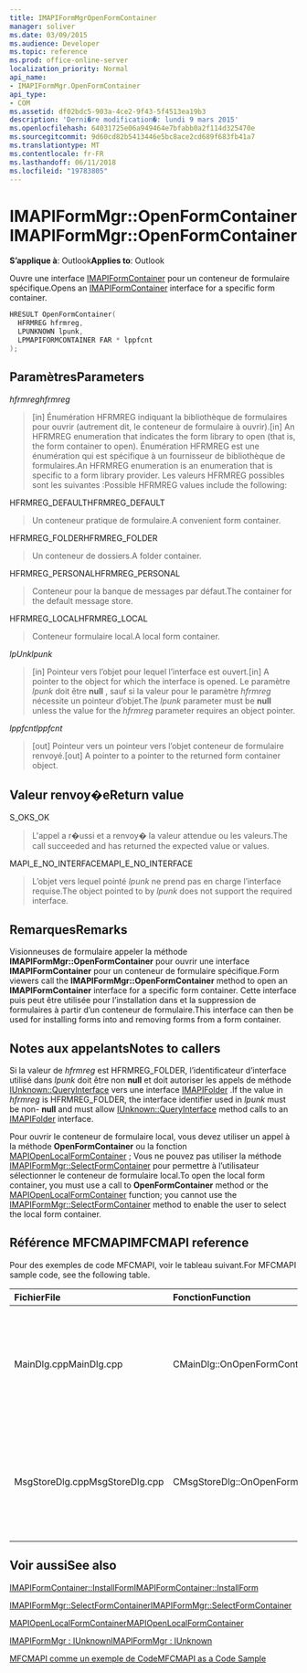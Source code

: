 ```yaml
---
title: IMAPIFormMgrOpenFormContainer
manager: soliver
ms.date: 03/09/2015
ms.audience: Developer
ms.topic: reference
ms.prod: office-online-server
localization_priority: Normal
api_name:
- IMAPIFormMgr.OpenFormContainer
api_type:
- COM
ms.assetid: df02bdc5-903a-4ce2-9f43-5f4513ea19b3
description: 'Derni�re modification�: lundi 9 mars 2015'
ms.openlocfilehash: 64031725e06a949464e7bfabb0a2f114d325470e
ms.sourcegitcommit: 9d60cd82b5413446e5bc8ace2cd689f683fb41a7
ms.translationtype: MT
ms.contentlocale: fr-FR
ms.lasthandoff: 06/11/2018
ms.locfileid: "19783805"
---
```

# <a name="imapiformmgropenformcontainer"></a><span data-ttu-id="6fe3e-103">IMAPIFormMgr::OpenFormContainer</span><span class="sxs-lookup"><span data-stu-id="6fe3e-103">IMAPIFormMgr::OpenFormContainer</span></span>

  
  
<span data-ttu-id="6fe3e-104">**S’applique à**: Outlook</span><span class="sxs-lookup"><span data-stu-id="6fe3e-104">**Applies to**: Outlook</span></span> 
  
<span data-ttu-id="6fe3e-105">Ouvre une interface [IMAPIFormContainer](imapiformcontaineriunknown.md) pour un conteneur de formulaire spécifique.</span><span class="sxs-lookup"><span data-stu-id="6fe3e-105">Opens an [IMAPIFormContainer](imapiformcontaineriunknown.md) interface for a specific form container.</span></span> 
  
```cpp
HRESULT OpenFormContainer(
  HFRMREG hfrmreg,
  LPUNKNOWN lpunk,
  LPMAPIFORMCONTAINER FAR * lppfcnt
);
```

## <a name="parameters"></a><span data-ttu-id="6fe3e-106">Paramètres</span><span class="sxs-lookup"><span data-stu-id="6fe3e-106">Parameters</span></span>

 <span data-ttu-id="6fe3e-107">_hfrmreg_</span><span class="sxs-lookup"><span data-stu-id="6fe3e-107">_hfrmreg_</span></span>
  
> <span data-ttu-id="6fe3e-108">[in] Énumération HFRMREG indiquant la bibliothèque de formulaires pour ouvrir (autrement dit, le conteneur de formulaire à ouvrir).</span><span class="sxs-lookup"><span data-stu-id="6fe3e-108">[in] An HFRMREG enumeration that indicates the form library to open (that is, the form container to open).</span></span> <span data-ttu-id="6fe3e-109">Énumération HFRMREG est une énumération qui est spécifique à un fournisseur de bibliothèque de formulaires.</span><span class="sxs-lookup"><span data-stu-id="6fe3e-109">An HFRMREG enumeration is an enumeration that is specific to a form library provider.</span></span> <span data-ttu-id="6fe3e-110">Les valeurs HFRMREG possibles sont les suivantes :</span><span class="sxs-lookup"><span data-stu-id="6fe3e-110">Possible HFRMREG values include the following:</span></span>
    
<span data-ttu-id="6fe3e-111">HFRMREG_DEFAULT</span><span class="sxs-lookup"><span data-stu-id="6fe3e-111">HFRMREG_DEFAULT</span></span> 
  
> <span data-ttu-id="6fe3e-112">Un conteneur pratique de formulaire.</span><span class="sxs-lookup"><span data-stu-id="6fe3e-112">A convenient form container.</span></span>
    
<span data-ttu-id="6fe3e-113">HFRMREG_FOLDER</span><span class="sxs-lookup"><span data-stu-id="6fe3e-113">HFRMREG_FOLDER</span></span> 
  
> <span data-ttu-id="6fe3e-114">Un conteneur de dossiers.</span><span class="sxs-lookup"><span data-stu-id="6fe3e-114">A folder container.</span></span> 
    
<span data-ttu-id="6fe3e-115">HFRMREG_PERSONAL</span><span class="sxs-lookup"><span data-stu-id="6fe3e-115">HFRMREG_PERSONAL</span></span> 
  
> <span data-ttu-id="6fe3e-116">Conteneur pour la banque de messages par défaut.</span><span class="sxs-lookup"><span data-stu-id="6fe3e-116">The container for the default message store.</span></span> 
    
<span data-ttu-id="6fe3e-117">HFRMREG_LOCAL</span><span class="sxs-lookup"><span data-stu-id="6fe3e-117">HFRMREG_LOCAL</span></span> 
  
> <span data-ttu-id="6fe3e-118">Conteneur formulaire local.</span><span class="sxs-lookup"><span data-stu-id="6fe3e-118">A local form container.</span></span> 
    
 <span data-ttu-id="6fe3e-119">_lpUnk_</span><span class="sxs-lookup"><span data-stu-id="6fe3e-119">_lpunk_</span></span>
  
> <span data-ttu-id="6fe3e-120">[in] Pointeur vers l’objet pour lequel l’interface est ouvert.</span><span class="sxs-lookup"><span data-stu-id="6fe3e-120">[in] A pointer to the object for which the interface is opened.</span></span> <span data-ttu-id="6fe3e-121">Le paramètre _lpunk_ doit être **null** , sauf si la valeur pour le paramètre _hfrmreg_ nécessite un pointeur d’objet.</span><span class="sxs-lookup"><span data-stu-id="6fe3e-121">The  _lpunk_ parameter must be **null** unless the value for the  _hfrmreg_ parameter requires an object pointer.</span></span> 
    
 <span data-ttu-id="6fe3e-122">_lppfcnt_</span><span class="sxs-lookup"><span data-stu-id="6fe3e-122">_lppfcnt_</span></span>
  
> <span data-ttu-id="6fe3e-123">[out] Pointeur vers un pointeur vers l’objet conteneur de formulaire renvoyé.</span><span class="sxs-lookup"><span data-stu-id="6fe3e-123">[out] A pointer to a pointer to the returned form container object.</span></span>
    
## <a name="return-value"></a><span data-ttu-id="6fe3e-124">Valeur renvoy�e</span><span class="sxs-lookup"><span data-stu-id="6fe3e-124">Return value</span></span>

<span data-ttu-id="6fe3e-125">S_OK</span><span class="sxs-lookup"><span data-stu-id="6fe3e-125">S_OK</span></span> 
  
> <span data-ttu-id="6fe3e-126">L'appel a r�ussi et a renvoy� la valeur attendue ou les valeurs.</span><span class="sxs-lookup"><span data-stu-id="6fe3e-126">The call succeeded and has returned the expected value or values.</span></span>
    
<span data-ttu-id="6fe3e-127">MAPI_E_NO_INTERFACE</span><span class="sxs-lookup"><span data-stu-id="6fe3e-127">MAPI_E_NO_INTERFACE</span></span> 
  
> <span data-ttu-id="6fe3e-128">L’objet vers lequel pointé _lpunk_ ne prend pas en charge l’interface requise.</span><span class="sxs-lookup"><span data-stu-id="6fe3e-128">The object pointed to by  _lpunk_ does not support the required interface.</span></span> 
    
## <a name="remarks"></a><span data-ttu-id="6fe3e-129">Remarques</span><span class="sxs-lookup"><span data-stu-id="6fe3e-129">Remarks</span></span>

<span data-ttu-id="6fe3e-130">Visionneuses de formulaire appeler la méthode **IMAPIFormMgr::OpenFormContainer** pour ouvrir une interface **IMAPIFormContainer** pour un conteneur de formulaire spécifique.</span><span class="sxs-lookup"><span data-stu-id="6fe3e-130">Form viewers call the **IMAPIFormMgr::OpenFormContainer** method to open an **IMAPIFormContainer** interface for a specific form container.</span></span> <span data-ttu-id="6fe3e-131">Cette interface puis peut être utilisée pour l’installation dans et la suppression de formulaires à partir d’un conteneur de formulaire.</span><span class="sxs-lookup"><span data-stu-id="6fe3e-131">This interface can then be used for installing forms into and removing forms from a form container.</span></span> 
  
## <a name="notes-to-callers"></a><span data-ttu-id="6fe3e-132">Notes aux appelants</span><span class="sxs-lookup"><span data-stu-id="6fe3e-132">Notes to callers</span></span>

<span data-ttu-id="6fe3e-133">Si la valeur de _hfrmreg_ est HFRMREG_FOLDER, l’identificateur d’interface utilisé dans _lpunk_ doit être non **null** et doit autoriser les appels de méthode [IUnknown::QueryInterface](http://msdn.microsoft.com/en-us/library/ms682521%28v=VS.85%29.aspx) vers une interface [IMAPIFolder](imapifolderimapicontainer.md) .</span><span class="sxs-lookup"><span data-stu-id="6fe3e-133">If the value in  _hfrmreg_ is HFRMREG_FOLDER, the interface identifier used in  _lpunk_ must be non- **null** and must allow [IUnknown::QueryInterface](http://msdn.microsoft.com/en-us/library/ms682521%28v=VS.85%29.aspx) method calls to an [IMAPIFolder](imapifolderimapicontainer.md) interface.</span></span> 
  
<span data-ttu-id="6fe3e-134">Pour ouvrir le conteneur de formulaire local, vous devez utiliser un appel à la méthode **OpenFormContainer** ou la fonction [MAPIOpenLocalFormContainer](mapiopenlocalformcontainer.md) ; Vous ne pouvez pas utiliser la méthode [IMAPIFormMgr::SelectFormContainer](imapiformmgr-selectformcontainer.md) pour permettre à l’utilisateur sélectionner le conteneur de formulaire local.</span><span class="sxs-lookup"><span data-stu-id="6fe3e-134">To open the local form container, you must use a call to **OpenFormContainer** method or the [MAPIOpenLocalFormContainer](mapiopenlocalformcontainer.md) function; you cannot use the [IMAPIFormMgr::SelectFormContainer](imapiformmgr-selectformcontainer.md) method to enable the user to select the local form container.</span></span> 
  
## <a name="mfcmapi-reference"></a><span data-ttu-id="6fe3e-135">Référence MFCMAPI</span><span class="sxs-lookup"><span data-stu-id="6fe3e-135">MFCMAPI reference</span></span>

<span data-ttu-id="6fe3e-136">Pour des exemples de code MFCMAPI, voir le tableau suivant.</span><span class="sxs-lookup"><span data-stu-id="6fe3e-136">For MFCMAPI sample code, see the following table.</span></span>
  
|<span data-ttu-id="6fe3e-137">**Fichier**</span><span class="sxs-lookup"><span data-stu-id="6fe3e-137">**File**</span></span>|<span data-ttu-id="6fe3e-138">**Fonction**</span><span class="sxs-lookup"><span data-stu-id="6fe3e-138">**Function**</span></span>|<span data-ttu-id="6fe3e-139">**Commentaire**</span><span class="sxs-lookup"><span data-stu-id="6fe3e-139">**Comment**</span></span>|
|:-----|:-----|:-----|
|<span data-ttu-id="6fe3e-140">MainDlg.cpp</span><span class="sxs-lookup"><span data-stu-id="6fe3e-140">MainDlg.cpp</span></span>  <br/> |<span data-ttu-id="6fe3e-141">CMainDlg::OnOpenFormContainer</span><span class="sxs-lookup"><span data-stu-id="6fe3e-141">CMainDlg::OnOpenFormContainer</span></span>  <br/> |<span data-ttu-id="6fe3e-142">MFCMAPI utilise la méthode **IMAPIFormMgr::OpenFormContainer** pour récupérer un conteneur de formulaire afin que le contenu du conteneur peut être affiché.</span><span class="sxs-lookup"><span data-stu-id="6fe3e-142">MFCMAPI uses the **IMAPIFormMgr::OpenFormContainer** method to retrieve a form container so the container's contents can be rendered.</span></span>  <br/> |
|<span data-ttu-id="6fe3e-143">MsgStoreDlg.cpp</span><span class="sxs-lookup"><span data-stu-id="6fe3e-143">MsgStoreDlg.cpp</span></span>  <br/> |<span data-ttu-id="6fe3e-144">CMsgStoreDlg::OnOpenFormContainer</span><span class="sxs-lookup"><span data-stu-id="6fe3e-144">CMsgStoreDlg::OnOpenFormContainer</span></span>  <br/> |<span data-ttu-id="6fe3e-145">MFCMAPI utilise la méthode **IMAPIFormMgr::OpenFormContainer** pour récupérer un conteneur de formulaire pour un dossier afin que le contenu du conteneur peut être affiché.</span><span class="sxs-lookup"><span data-stu-id="6fe3e-145">MFCMAPI uses the **IMAPIFormMgr::OpenFormContainer** method to retrieve a form container for a folder so the container's contents can be rendered.</span></span>  <br/> |
   
## <a name="see-also"></a><span data-ttu-id="6fe3e-146">Voir aussi</span><span class="sxs-lookup"><span data-stu-id="6fe3e-146">See also</span></span>



[<span data-ttu-id="6fe3e-147">IMAPIFormContainer::InstallForm</span><span class="sxs-lookup"><span data-stu-id="6fe3e-147">IMAPIFormContainer::InstallForm</span></span>](imapiformcontainer-installform.md)
  
[<span data-ttu-id="6fe3e-148">IMAPIFormMgr::SelectFormContainer</span><span class="sxs-lookup"><span data-stu-id="6fe3e-148">IMAPIFormMgr::SelectFormContainer</span></span>](imapiformmgr-selectformcontainer.md)
  
[<span data-ttu-id="6fe3e-149">MAPIOpenLocalFormContainer</span><span class="sxs-lookup"><span data-stu-id="6fe3e-149">MAPIOpenLocalFormContainer</span></span>](mapiopenlocalformcontainer.md)
  
[<span data-ttu-id="6fe3e-150">IMAPIFormMgr : IUnknown</span><span class="sxs-lookup"><span data-stu-id="6fe3e-150">IMAPIFormMgr : IUnknown</span></span>](imapiformmgriunknown.md)


[<span data-ttu-id="6fe3e-151">MFCMAPI comme un exemple de Code</span><span class="sxs-lookup"><span data-stu-id="6fe3e-151">MFCMAPI as a Code Sample</span></span>](mfcmapi-as-a-code-sample.md)

